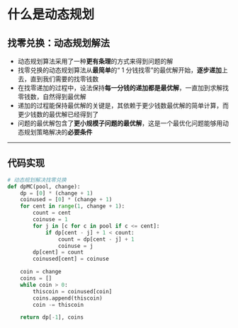 # 什么是动态规划

## 找零兑换：动态规划解法

- 动态规划算法采用了一种**更有条理**的方式来得到问题的解
- 找零兑换的动态规划算法从**最简单**的“ 1 分钱找零”的最优解开始，**逐步递加**上去，直到我们需要的找零钱数
- 在找零递加的过程中，设法保持**每一分钱的递加都是最优解**，一直加到求解找零钱数，自然得到最优解
- 递加的过程能保持最优解的关键是，其依赖于更少钱数最优解的简单计算，而更少钱数的最优解已经得到了
- 问题的最优解包含了**更小规模子问题的最优解**，这是一个最优化问题能够用动态规划策略解决的**必要条件**

---

## 代码实现

```python
# 动态规划解决找零兑换
def dpMC(pool, change):
    dp = [0] * (change + 1)
    coinused = [0] * (change + 1)
    for cent in range(1, change + 1):
        count = cent
        coinuse = 1
        for j in [c for c in pool if c <= cent]:
            if dp[cent - j] + 1 < count:
                count = dp[cent - j] + 1
                coinuse = j
        dp[cent] = count
        coinused[cent] = coinuse

    coin = change
    coins = []
    while coin > 0:
        thiscoin = coinused[coin]
        coins.append(thiscoin)
        coin -= thiscoin

    return dp[-1], coins
```

